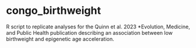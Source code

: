 # congo_birthweight
R script to replicate analyses for the Quinn et al. 2023 *Evolution, Medicine, and Public Health publication describing an association between low birthweight and epigenetic age acceleration.
